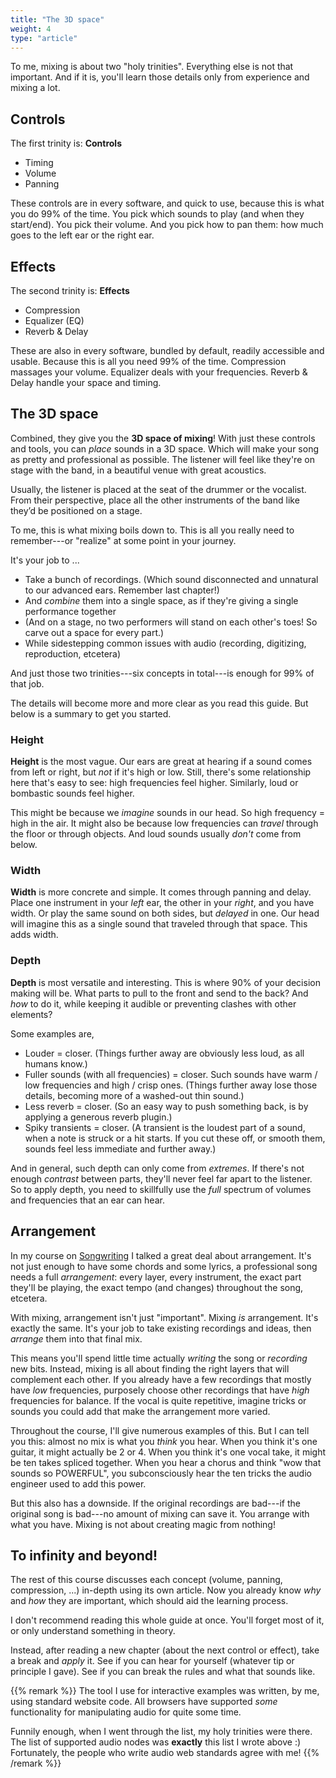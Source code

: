 ```yaml
---
title: "The 3D space"
weight: 4
type: "article"
---
```


To me, mixing is about two "holy trinities". Everything else is not that important. And if it is, you'll learn those details only from experience and mixing a lot.

## Controls

The first trinity is: **Controls**
* Timing
* Volume
* Panning

These controls are in every software, and quick to use, because this is what you do 99% of the time. You pick which sounds to play (and when they start/end). You pick their volume. And you pick how to pan them: how much goes to the left ear or the right ear.

## Effects

The second trinity is: **Effects**

* Compression
* Equalizer (EQ)
* Reverb & Delay

These are also in every software, bundled by default, readily accessible and usable. Because this is all you need 99% of the time. Compression massages your volume. Equalizer deals with your frequencies. Reverb & Delay handle your space and timing.

## The 3D space

Combined, they give you the **3D space of mixing**! With just these controls and tools, you can _place_ sounds in a 3D space. Which will make your song as pretty and professional as possible. The listener will feel like they're on stage with the band, in a beautiful venue with great acoustics.

Usually, the listener is placed at the seat of the drummer or the vocalist. From their perspective, place all the other instruments of the band like they’d be positioned on a stage.

To me, this is what mixing boils down to. This is all you really need to remember---or "realize" at some point in your journey.

It's your job to ...

* Take a bunch of recordings. (Which sound disconnected and unnatural to our advanced ears. Remember last chapter!)
* And _combine_ them into a single space, as if they're giving a single performance together
* (And on a stage, no two performers will stand on each other's toes! So carve out a space for every part.)
* While sidestepping common issues with audio (recording, digitizing, reproduction, etcetera)

And just those two trinities---six concepts in total---is enough for 99% of that job.

The details will become more and more clear as you read this guide. But below is a summary to get you started.

### Height

**Height** is the most vague. Our ears are great at hearing if a sound comes from left or right, but _not_ if it's high or low. Still, there's some relationship here that's easy to see: high frequencies feel higher. Similarly, loud or bombastic sounds feel higher.

This might be because we _imagine_ sounds in our head. So high frequency = high in the air. It might also be because low frequencies can _travel_ through the floor or through objects. And loud sounds usually _don't_ come from below.

### Width

**Width** is more concrete and simple. It comes through panning and delay. Place one instrument in your _left_ ear, the other in your _right_, and you have width. Or play the same sound on both sides, but _delayed_ in one. Our head will imagine this as a single sound that traveled through that space. This adds width.

### Depth

**Depth** is most versatile and interesting. This is where 90% of your decision making will be. What parts to pull to the front and send to the back? And _how_ to do it, while keeping it audible or preventing clashes with other elements?

Some examples are,

* Louder = closer. (Things further away are obviously less loud, as all humans know.)
* Fuller sounds (with all frequencies) = closer. Such sounds have warm / low frequencies and high / crisp ones. (Things further away lose those details, becoming more of a washed-out thin sound.)
* Less reverb = closer. (So an easy way to push something back, is by applying a generous reverb plugin.)
* Spiky transients = closer. (A transient is the loudest part of a sound, when a note is struck or a hit starts. If you cut these off, or smooth them, sounds feel less immediate and further away.)

And in general, such depth can only come from _extremes_. If there's not enough _contrast_ between parts, they'll never feel far apart to the listener. So to apply depth, you need to skillfully use the _full_ spectrum of volumes and frequencies that an ear can hear.

## Arrangement

In my course on [Songwriting](../../songwriting/) I talked a great deal about arrangement. It's not just enough to have some chords and some lyrics, a professional song needs a full _arrangement_: every layer, every instrument, the exact part they'll be playing, the exact tempo (and changes) throughout the song, etcetera.

With mixing, arrangement isn't just "important". Mixing _is_ arrangement. It's exactly the same. It's your job to take existing recordings and ideas, then _arrange_ them into that final mix.

This means you'll spend little time actually _writing_ the song or _recording_ new bits. Instead, mixing is all about finding the right layers that will complement each other. If you already have a few recordings that mostly have _low_ frequencies, purposely choose other recordings that have _high_ frequencies for balance. If the vocal is quite repetitive, imagine tricks or sounds you could add that make the arrangement more varied.

Throughout the course, I'll give numerous examples of this. But I can tell you this: almost no mix is what you _think_ you hear. When you think it's one guitar, it might actually be 2 or 4. When you think it's one vocal take, it might be ten takes spliced together. When you hear a chorus and think "wow that sounds so POWERFUL", you subconsciously hear the ten tricks the audio engineer used to add this power.

But this also has a downside. If the original recordings are bad---if the original song is bad---no amount of mixing can save it. You arrange with what you have. Mixing is not about creating magic from nothing!

## To infinity and beyond!

The rest of this course discusses each concept (volume, panning, compression, ...) in-depth using its own article. Now you already know _why_ and _how_ they are important, which should aid the learning process.

I don't recommend reading this whole guide at once. You'll forget most of it, or only understand something in theory. 

Instead, after reading a new chapter (about the next control or effect), take a break and _apply_ it. See if you can hear for yourself (whatever tip or principle I gave). See if you can break the rules and what that sounds like.

{{% remark %}}
The tool I use for interactive examples was written, by me, using standard website code. All browsers have supported _some_ functionality for manipulating audio for quite some time. 

Funnily enough, when I went through the list, my holy trinities were there. The list of supported audio nodes was **exactly** this list I wrote above :) Fortunately, the people who write audio web standards agree with me!
{{% /remark %}}